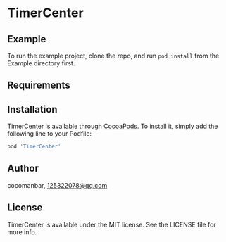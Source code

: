 # TimerCenter

## Example

To run the example project, clone the repo, and run `pod install` from the Example directory first.

## Requirements

## Installation

TimerCenter is available through [CocoaPods](https://cocoapods.org). To install
it, simply add the following line to your Podfile:

```ruby
pod 'TimerCenter'
```

## Author

cocomanbar, 125322078@qq.com

## License

TimerCenter is available under the MIT license. See the LICENSE file for more info.
